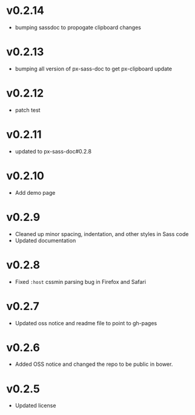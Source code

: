 
v0.2.14
==================
* bumping sassdoc to propogate clipboard changes


v0.2.13
==================
* bumping all version of px-sass-doc to get px-clipboard update


v0.2.12
==================
* patch test

v0.2.11
=============================
* updated to px-sass-doc#0.2.8

v0.2.10
=============================
* Add demo page

v0.2.9
=============================
* Cleaned up minor spacing, indentation, and other styles in Sass code
* Updated documentation

v0.2.8
=============================
* Fixed `:host` cssmin parsing bug in Firefox and Safari

v0.2.7
=============================
* Updated oss notice and readme file to point to gh-pages

v0.2.6
=============================
* Added OSS notice and changed the repo to be public in bower.

v0.2.5
=============================
* Updated license
